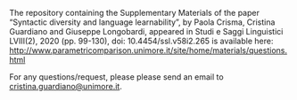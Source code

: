 The repository containing the Supplementary Materials of the paper “Syntactic diversity and language learnability”, by Paola Crisma, Cristina Guardiano and Giuseppe Longobardi, appeared in Studi e Saggi Linguistici LVIII(2), 2020 (pp. 99-130), doi: 10.4454/ssl.v58i2.265 is available here: http://www.parametricomparison.unimore.it/site/home/materials/questions.html

For any questions/request, please please send an email to cristina.guardiano@unimore.it.
